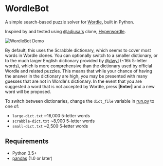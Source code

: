 # WordleBot

A simple search-based puzzle solver for [Wordle](https://www.powerlanguage.co.uk/wordle/), built in Python.

Inspired by and tested using [@adjusa's](https://github.com/ajusa) clone, [Hyperwordle](https://arhamjain.com/hyperwordle/).

![WordleBot Demo](https://user-images.githubusercontent.com/7003930/151445959-9e23f1fd-76d8-4aed-a2af-3ffcf14e0536.gif)

By default, this uses the Scrabble dictionary, which seems to cover most words in Wordle clones. You 
can optionally switch to a smaller dictionary, or to the much larger English dictionary provided by [@dwyl](https://github.com/dwyl/english-words) 
(~16k 5-letter words), which is more comprehensive than the dictionary used by official Wordle and related puzzles. This 
means that while your chance of having the answer in the dictionary are high, you may be presented with many guesses that
are not in Wordle's dictionary. In the event that you are suggested a word that is not accepted by Wordle, press **[Enter]**
and a new word will be proposed.

To switch between dictionaries, change the `dict_file` variable in [run.py](run.py) to one of:
* `large-dict.txt` ~16,000 5-letter words
* `scrabble-dict.txt` ~8,900 5-letter words
* `small-dict.txt` ~2,500 5-letter words

## Requirements

* Python 3.5+
* [pandas](https://github.com/pandas-dev/pandas) (1.0 or later)
